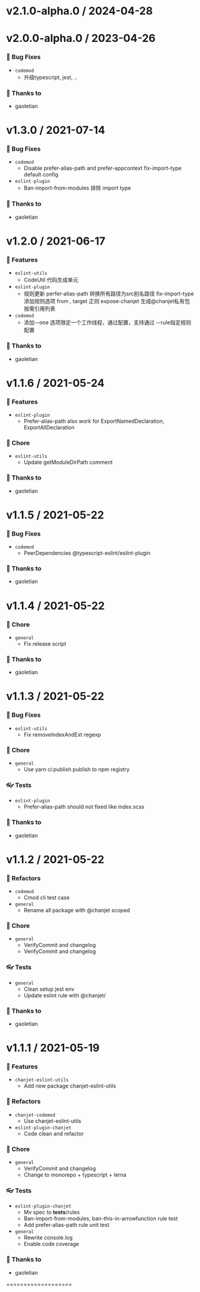 v2.1.0-alpha.0 / 2024-04-28
===================



v2.0.0-alpha.0 / 2023-04-26
===================

### 🐛 Bug Fixes

- `codemod`
  - 升级typescript, jest, ..


### 💖 Thanks to

- gaoletian

v1.3.0 / 2021-07-14
===================

### 🐛 Bug Fixes

- `codemod`
  - Disable prefer-alias-path and prefer-appcontext fix-import-type default config
- `eslint-plugin`
  - Ban-import-from-modules 排除 import type


### 💖 Thanks to

- gaoletian

v1.2.0 / 2021-06-17
===================

### 🚀 Features

- `eslint-utils`
  - CodeUtil 代码生成单元
- `eslint-plugin`
  - 规则更新 perfer-alias-path 转换所有路径为src别名路径 fix-import-type 添加规则选项 from , target 正则 expose-chanjet 生成@chanjet私有包按需引用列表
- `codemod`
  - 添加--one 选项限定一个工作线程，通过配置，支持通过 --rule指定规则配置


### 💖 Thanks to

- gaoletian

v1.1.6 / 2021-05-24
===================

### 🚀 Features

- `eslint-plugin`
  - Prefer-alias-path also work for ExportNamedDeclaration, ExportAllDeclaration


### 🏡 Chore

- `eslint-utils`
  - Update getModuleDirPath comment


### 💖 Thanks to

- gaoletian

v1.1.5 / 2021-05-22
===================

### 🐛 Bug Fixes

- `codemod`
  - PeerDependencies @typescript-eslint/eslint-plugin


### 💖 Thanks to

- gaoletian

v1.1.4 / 2021-05-22
===================

### 🏡 Chore

- `general`
  - Fix release script


### 💖 Thanks to

- gaoletian

v1.1.3 / 2021-05-22
===================

### 🐛 Bug Fixes

- `eslint-utils`
  - Fix removeIndexAndExt  regexp


### 🏡 Chore

- `general`
  - Use yarn ci:publish publish to npm registry


### 👓 Tests

- `eslint-plugin`
  - Prefer-alias-path should not fixed like index.scss


### 💖 Thanks to

- gaoletian

v1.1.2 / 2021-05-22
===================

### 💅 Refactors

- `codemod`
  - Cmod cli test case
- `general`
  - Rename all package with @chanjet scoped


### 🏡 Chore

- `general`
  - VerifyCommit and changelog
  - VerifyCommit and changelog


### 👓 Tests

- `general`
  - Clean setup jest env
  - Update eslint rule with @chanjet/


### 💖 Thanks to

- gaoletian

v1.1.1 / 2021-05-19
===================

### 🚀 Features

- `chanjet-eslint-utils`
  - Add new package chanjet-eslint-utils


### 💅 Refactors

- `chanjet-codemod`
  - Use chanjet-eslint-utils
- `eslint-plugin-chanjet`
  - Code clean and refactor


### 🏡 Chore

- `general`
  - VerifyCommit and changelog
  - Change to monorepo + typescript + lerna


### 👓 Tests

- `eslint-plugin-chanjet`
  - Mv spec to __tests__/rules
  - Ban-import-from-modules, ban-this-in-arrowfunction rule test
  - Add  prefer-alias-path rule unit test
- `general`
  - Rewrite console.log
  - Enable code coverage


### 💖 Thanks to

- gaoletian

===================




